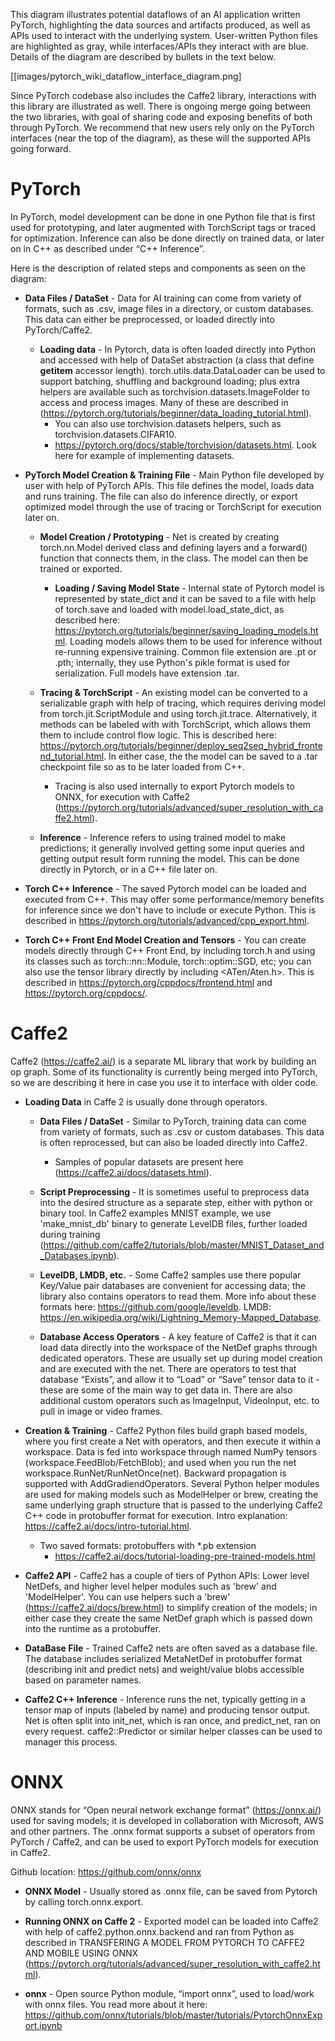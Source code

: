 This diagram illustrates potential dataflows of an AI application written PyTorch, highlighting the data sources and artifacts produced, as well as APIs used to interact with the underlying system. User-written Python files are highlighted as gray, while interfaces/APIs they interact with are blue. Details of the diagram are described by bullets in the text below.

[[images/pytorch_wiki_dataflow_interface_diagram.png]

Since PyTorch codebase also includes the Caffe2 library, interactions with this library are illustrated as well. There is ongoing merge going between the two libraries, with goal of sharing code and exposing benefits of both through PyTorch. We recommend that new users rely only on the PyTorch interfaces (near the top of the diagram), as these will the supported APIs going forward.

# PyTorch

In PyTorch, model development can be done in one Python file that is first used for prototyping, and later augmented with TorchScript tags or traced for optimization. Inference can also be done directly on trained data, or later on in C++ as described under “C++ Inference”. 

Here is the description of related steps and components as seen on the diagram:
* **Data Files / DataSet** - Data for AI training can come from variety of formats, such as .csv, image files in a directory, or custom databases. This data can either be preprocessed, or loaded directly into PyTorch/Caffe2.
  * **Loading data** - In Pytorch, data is often loaded directly into Python and accessed with help of DataSet abstraction (a class that define __getitem__ accessor length). torch.utils.data.DataLoader can be used to support batching, shuffling and background loading; plus extra helpers are available such as torchvision.datasets.ImageFolder to access and process images. Many of these are described in (https://pytorch.org/tutorials/beginner/data_loading_tutorial.html).
    * You can also use torchvision.datasets helpers, such as torchvision.datasets.CIFAR10.
    * https://pytorch.org/docs/stable/torchvision/datasets.html. Look here for example of implementing datasets.

* **PyTorch Model Creation & Training File** - Main Python file developed by user with help of PyTorch APIs. This file defines the model, loads data and runs training. The file can also do inference directly, or export optimized model through the use of tracing or TorchScript for execution later on.

  * **Model Creation / Prototyping** - Net is created by creating torch.nn.Model derived class and defining layers and a forward() function that connects them, in the class. The model can then be trained or exported.
    * **Loading / Saving Model State** - Internal state of Pytorch model is represented by state_dict and it can be saved to a file with help of torch.save and loaded with model.load_state_dict, as described here: https://pytorch.org/tutorials/beginner/saving_loading_models.html. Loading models allows them to be used for inference without re-running expensive training. Common file extension are .pt or .pth; internally, they use Python's pikle format is used for serialization. Full models have extension .tar.

  * **Tracing & TorchScript** - An existing model can be converted to a serializable graph with help of tracing, which requires deriving model from torch.jit.ScriptModule and using torch.jit.trace. Alternatively, it methods can be labeled with with TorchScript, which allows them them to include control flow logic. This is described here: https://pytorch.org/tutorials/beginner/deploy_seq2seq_hybrid_frontend_tutorial.html. In either case, the the model can be saved to a .tar checkpoint file so as to be later loaded from C++.
    * Tracing is also used internally to export Pytorch models to ONNX, for execution with Caffe2 (https://pytorch.org/tutorials/advanced/super_resolution_with_caffe2.html).

  * **Inference** - Inference refers to using trained model to make predictions; it generally involved getting some input queries and getting output result form running the model. This can be done directly in Pytorch, or in a C++ file later on.

* **Torch C++ Inference** - The saved Pytorch model can be loaded and executed from C++. This may offer some performance/memory benefits for inference since we don't have to include or execute Python. This is described in https://pytorch.org/tutorials/advanced/cpp_export.html.

* **Torch C++ Front End Model Creation and Tensors** - You can create models directly through C++ Front End, by including torch.h and using its classes such as torch::nn::Module, torch::optim::SGD, etc; you can also use the tensor library directly by including <ATen/Aten.h>. This is described in https://pytorch.org/cppdocs/frontend.html and https://pytorch.org/cppdocs/.

# Caffe2

Caffe2 (https://caffe2.ai/) is a separate ML library that work by building an op graph. Some of its functionality is currently being merged into PyTorch, so we are describing it here in case you use it to interface with older code.

* **Loading Data** in Caffe 2 is usually done through operators.
  * **Data Files / DataSet** - Similar to PyTorch, training data can come from variety of formats, such as .csv or custom databases. This data is often reprocessed, but can also be loaded directly into Caffe2.
    * Samples of popular datasets are present here (https://caffe2.ai/docs/datasets.html).
  * **Script Preprocessing** - It is sometimes useful to preprocess data into the desired structure as a separate step, either with python or binary tool. In Caffe2 examples MNIST example, we use 'make_mnist_db' binary to generate LevelDB files, further loaded during training (https://github.com/caffe2/tutorials/blob/master/MNIST_Dataset_and_Databases.ipynb).

  * **LevelDB, LMDB, etc.** - Some Caffe2 samples use there popular Key/Value pair databases are convenient for accessing data; the library also contains operators to read them. More info about these formats here: https://github.com/google/leveldb. LMDB: https://en.wikipedia.org/wiki/Lightning_Memory-Mapped_Database.
  * **Database Access Operators** - A key feature of Caffe2 is that it can load data directly into the workspace of the NetDef graphs through dedicated operators. These are usually set up during model creation and are executed with the net. There are operators to test that database “Exists”, and allow it to “Load” or “Save” tensor data to it - these are some of the main way to get data in. There are also additional custom operators such as ImageInput, VideoInput, etc. to pull in image or video frames.

* **Creation & Training** - Caffe2 Python files build graph based models, where you first create a Net with operators, and then execute it within a workspace. Data is fed into workspace through named NumPy tensors (workspace.FeedBlob/FetchBlob); and used when you run the net workspace.RunNet/RunNetOnce(net). Backward propagation is supported with AddGradiendOperators. Several Python helper modules are used for making models such as ModelHelper or brew, creating the same underlying graph structure that is passed to the underlying Caffe2 C++ code in protobuffer format for execution. Intro explanation: https://caffe2.ai/docs/intro-tutorial.html.
  * Two saved formats: protobuffers with *.pb extension
    * https://caffe2.ai/docs/tutorial-loading-pre-trained-models.html

* **Caffe2 API** - Caffe2 has a couple of tiers of Python APIs: Lower level NetDefs, and higher level helper modules such as 'brew' and 'ModelHelper'. You can use helpers such a 'brew' (https://caffe2.ai/docs/brew.html) to simplify creation of the models; in either case they create the same NetDef graph which is passed down into the runtime as a protobuffer.

* **DataBase File** - Trained Caffe2 nets are often saved as a database file. The database includes serialized MetaNetDef in protobuffer format (describing init and predict nets) and weight/value blobs accessible based on parameter names.

* **Caffe2 C++ Inference** - Inference runs the net, typically getting in a tensor map of inputs (labeled by name) and producing tensor output. Net is often split into init_net, which is ran once, and predict_net, ran on every request. caffe2::Predictor or similar helper classes can be used to manager this process.
 
# ONNX

ONNX stands for “Open neural network exchange format” (https://onnx.ai/) used for saving models; it is developed in collaboration with Microsoft, AWS and other partners. The .onnx format supports a subset of operators from PyTorch / Caffe2, and can be used to export PyTorch models for execution in Caffe2.

Github location: https://github.com/onnx/onnx

* **ONNX Model** - Usually stored as .onnx file, can be saved from Pytorch by calling torch.onnx.export.

* **Running ONNX on Caffe 2** - Exported model can be loaded into Caffe2 with help of caffe2.python.onnx.backend and ran from Python as described in TRANSFERING A MODEL FROM PYTORCH TO CAFFE2 AND MOBILE USING ONNX (https://pytorch.org/tutorials/advanced/super_resolution_with_caffe2.html).

* **onnx** - Open source Python module, “import onnx”, used to load/work with onnx files. You read more about it here: https://github.com/onnx/tutorials/blob/master/tutorials/PytorchOnnxExport.ipynb
 